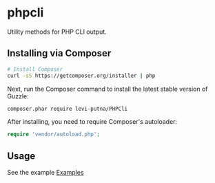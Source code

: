 # phpcli
Utility methods for PHP CLI output. 

## Installing via Composer

```bash
# Install Composer
curl -sS https://getcomposer.org/installer | php
```

Next, run the Composer command to install the latest stable version of Guzzle:

```bash
composer.phar require levi-putna/PHPCli
```

After installing, you need to require Composer's autoloader:

```php
require 'vendor/autoload.php';
```

## Usage

See the example [Examples](/tests/index.php)
